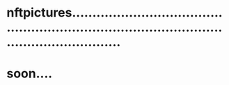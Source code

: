 # nftpictures......................................................................................................................
# soon....
